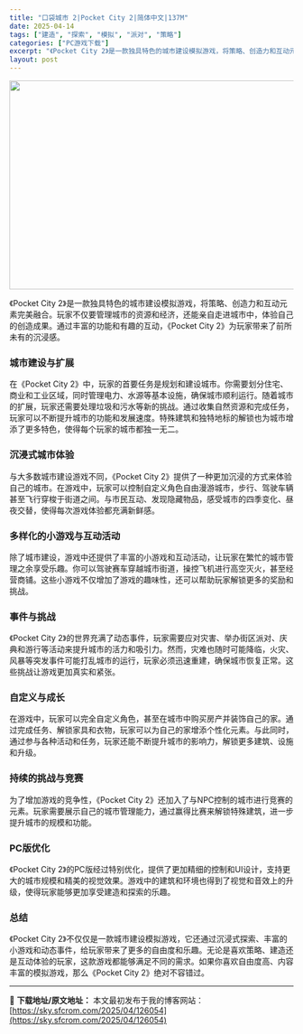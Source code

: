 ```yaml
---
title: "口袋城市 2|Pocket City 2|简体中文|137M"
date: 2025-04-14
tags: ["建造", "探索", "模拟", "派对", "策略"]
categories: ["PC游戏下载"]
excerpt: "《Pocket City 2》是一款独具特色的城市建设模拟游戏，将策略、创造力和互动元素完美融合。玩家不仅要管理城市的资源和经济，还能亲自走进城市中，体验自己的创造成果。通过丰富的功能和有趣的互动，《Pocket City 2》为玩家带来了前所未有的沉浸感。 城市建设与扩展 在《Pocket Cit&hellip;"
layout: post
---
```


<img class="aligncenter size-full wp-image-126055" src="https://sky.sfcrom.com/wp-content/uploads/2025/04/2025041404050323.webp" alt="" width="660" height="370" />

《Pocket City 2》是一款独具特色的城市建设模拟游戏，将策略、创造力和互动元素完美融合。玩家不仅要管理城市的资源和经济，还能亲自走进城市中，体验自己的创造成果。通过丰富的功能和有趣的互动，《Pocket City 2》为玩家带来了前所未有的沉浸感。
<h3>城市建设与扩展</h3>
在《Pocket City 2》中，玩家的首要任务是规划和建设城市。你需要划分住宅、商业和工业区域，同时管理电力、水源等基本设施，确保城市顺利运行。随着城市的扩展，玩家还需要处理垃圾和污水等新的挑战。通过收集自然资源和完成任务，玩家可以不断提升城市的功能和发展速度。特殊建筑和独特地标的解锁也为城市增添了更多特色，使得每个玩家的城市都独一无二。
<h3>沉浸式城市体验</h3>
与大多数城市建设游戏不同，《Pocket City 2》提供了一种更加沉浸的方式来体验自己的城市。在游戏中，玩家可以控制自定义角色自由漫游城市，步行、驾驶车辆甚至飞行穿梭于街道之间。与市民互动、发现隐藏物品，感受城市的四季变化、昼夜交替，使得每次游戏体验都充满新鲜感。
<h3>多样化的小游戏与互动活动</h3>
除了城市建设，游戏中还提供了丰富的小游戏和互动活动，让玩家在繁忙的城市管理之余享受乐趣。你可以驾驶赛车穿越城市街道，操控飞机进行高空灭火，甚至经营商铺。这些小游戏不仅增加了游戏的趣味性，还可以帮助玩家解锁更多的奖励和挑战。
<h3>事件与挑战</h3>
《Pocket City 2》的世界充满了动态事件，玩家需要应对灾害、举办街区派对、庆典和游行等活动来提升城市的活力和吸引力。然而，灾难也随时可能降临，火灾、风暴等突发事件可能打乱城市的运行，玩家必须迅速重建，确保城市恢复正常。这些挑战让游戏更加真实和紧张。
<h3>自定义与成长</h3>
在游戏中，玩家可以完全自定义角色，甚至在城市中购买房产并装饰自己的家。通过完成任务、解锁家具和衣物，玩家可以为自己的家增添个性化元素。与此同时，通过参与各种活动和任务，玩家还能不断提升城市的影响力，解锁更多建筑、设施和升级。
<h3>持续的挑战与竞赛</h3>
为了增加游戏的竞争性，《Pocket City 2》还加入了与NPC控制的城市进行竞赛的元素。玩家需要展示自己的城市管理能力，通过赢得比赛来解锁特殊建筑，进一步提升城市的规模和功能。
<h3>PC版优化</h3>
《Pocket City 2》的PC版经过特别优化，提供了更加精细的控制和UI设计，支持更大的城市规模和精美的视觉效果。游戏中的建筑和环境也得到了视觉和音效上的升级，使得玩家能够更加享受建造和探索的乐趣。
<h3>总结</h3>
《Pocket City 2》不仅仅是一款城市建设模拟游戏，它还通过沉浸式探索、丰富的小游戏和动态事件，给玩家带来了更多的自由度和乐趣。无论是喜欢策略、建造还是互动体验的玩家，这款游戏都能够满足不同的需求。如果你喜欢自由度高、内容丰富的模拟游戏，那么《Pocket City 2》绝对不容错过。

---
📖 **下载地址/原文地址：** 本文最初发布于我的博客网站：[https://sky.sfcrom.com/2025/04/126054](https://sky.sfcrom.com/2025/04/126054)
